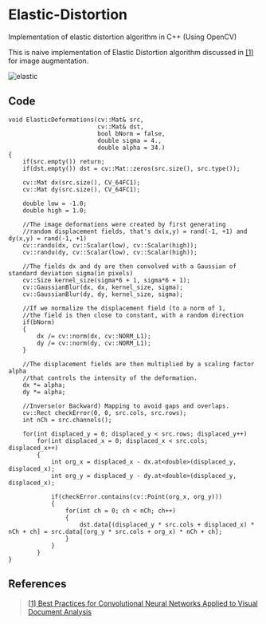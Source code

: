 # Elastic-Distortion
Implementation of elastic distortion algorithm in C++ (Using OpenCV)

This is naive implementation of Elastic Distortion algorithm discussed in [ [1] ](http://citeseerx.ist.psu.edu/viewdoc/download?doi=10.1.1.10.5032&rep=rep1&type=pdf)  for image augmentation.

![elastic](https://user-images.githubusercontent.com/35001605/47158915-a4fc8d00-d327-11e8-8dca-4a9099e7c022.gif)

## Code
```
void ElasticDeformations(cv::Mat& src,
                         cv::Mat& dst,
                         bool bNorm = false,
                         double sigma = 4.,
                         double alpha = 34.)
{
    if(src.empty()) return;
    if(dst.empty()) dst = cv::Mat::zeros(src.size(), src.type());

    cv::Mat dx(src.size(), CV_64FC1);
    cv::Mat dy(src.size(), CV_64FC1);

    double low = -1.0;
    double high = 1.0;

    //The image deformations were created by first generating
    //random displacement fields, that's dx(x,y) = rand(-1, +1) and dy(x,y) = rand(-1, +1)
    cv::randu(dx, cv::Scalar(low), cv::Scalar(high));
    cv::randu(dy, cv::Scalar(low), cv::Scalar(high));

    //The fields dx and dy are then convolved with a Gaussian of standard deviation sigma(in pixels)
    cv::Size kernel_size(sigma*6 + 1, sigma*6 + 1);
    cv::GaussianBlur(dx, dx, kernel_size, sigma);
    cv::GaussianBlur(dy, dy, kernel_size, sigma);

    //If we normalize the displacement field (to a norm of 1,
    //the field is then close to constant, with a random direction
    if(bNorm)
    {
        dx /= cv::norm(dx, cv::NORM_L1);
        dy /= cv::norm(dy, cv::NORM_L1);
    }

    //The displacement fields are then multiplied by a scaling factor alpha
    //that controls the intensity of the deformation.
    dx *= alpha;
    dy *= alpha;

    //Inverse(or Backward) Mapping to avoid gaps and overlaps.
    cv::Rect checkError(0, 0, src.cols, src.rows);
    int nCh = src.channels();

    for(int displaced_y = 0; displaced_y < src.rows; displaced_y++)
        for(int displaced_x = 0; displaced_x < src.cols; displaced_x++)
        {
            int org_x = displaced_x - dx.at<double>(displaced_y, displaced_x);
            int org_y = displaced_y - dy.at<double>(displaced_y, displaced_x);

            if(checkError.contains(cv::Point(org_x, org_y)))
            {
                for(int ch = 0; ch < nCh; ch++)
                {
                    dst.data[(displaced_y * src.cols + displaced_x) * nCh + ch] = src.data[(org_y * src.cols + org_x) * nCh + ch];
                }
            }
        }
}
```

## References
>[ [1] Best Practices for Convolutional Neural Networks
Applied to Visual Document Analysis ](http://citeseerx.ist.psu.edu/viewdoc/download?doi=10.1.1.10.5032&rep=rep1&type=pdf)
